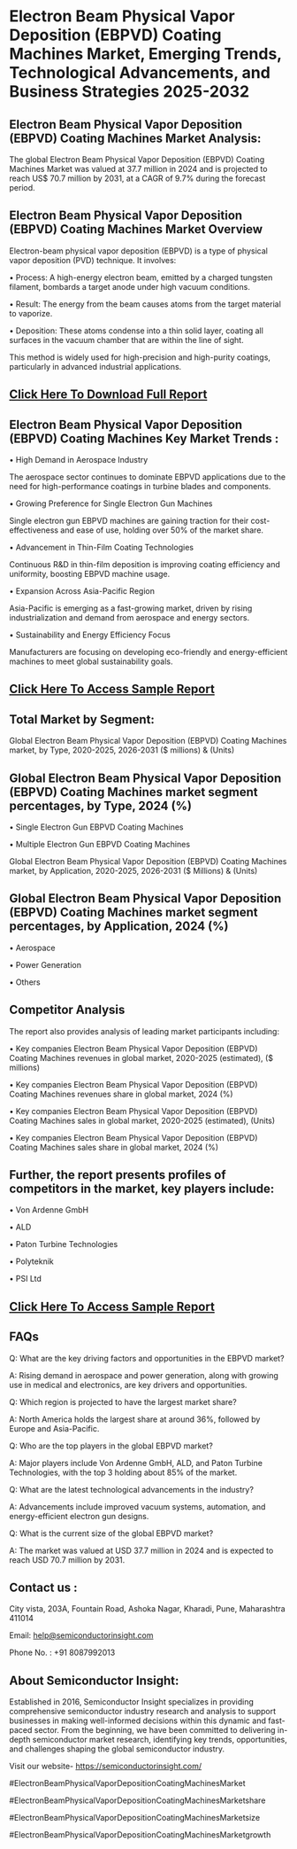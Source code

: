 Electron Beam Physical Vapor Deposition (EBPVD) Coating Machines Market, Emerging Trends, Technological Advancements, and Business Strategies 2025-2032
=
Electron Beam Physical Vapor Deposition (EBPVD) Coating Machines Market Analysis:
-
The global Electron Beam Physical Vapor Deposition (EBPVD) Coating Machines Market was valued at 37.7 million in 2024 and is projected to reach US$ 70.7 million by 2031, at a CAGR of 9.7% during the forecast period.

Electron Beam Physical Vapor Deposition (EBPVD) Coating Machines Market Overview
-
Electron-beam physical vapor deposition (EBPVD) is a type of physical vapor deposition (PVD) technique. It involves:

•	Process: A high-energy electron beam, emitted by a charged tungsten filament, bombards a target anode under high vacuum conditions.

•	Result: The energy from the beam causes atoms from the target material to vaporize.

•	Deposition: These atoms condense into a thin solid layer, coating all surfaces in the vacuum chamber that are within the line of sight.

This method is widely used for high-precision and high-purity coatings, particularly in advanced industrial applications.

[Click Here To Download Full Report](https://semiconductorinsight.com/report/electron-beam-physical-vapor-deposition-ebpvd-coating-machines-market/)
-
Electron Beam Physical Vapor Deposition (EBPVD) Coating Machines Key Market Trends  :
-
•	High Demand in Aerospace Industry

The aerospace sector continues to dominate EBPVD applications due to the need for high-performance coatings in turbine blades and components.

•	Growing Preference for Single Electron Gun Machines

Single electron gun EBPVD machines are gaining traction for their cost-effectiveness and ease of use, holding over 50% of the market share.

•	Advancement in Thin-Film Coating Technologies

Continuous R&D in thin-film deposition is improving coating efficiency and uniformity, boosting EBPVD machine usage.

•	Expansion Across Asia-Pacific Region

Asia-Pacific is emerging as a fast-growing market, driven by rising industrialization and demand from aerospace and energy sectors.

•	Sustainability and Energy Efficiency Focus

Manufacturers are focusing on developing eco-friendly and energy-efficient machines to meet global sustainability goals.

[Click Here To Access Sample Report](https://semiconductorinsight.com/download-sample-report/?product_id=90904)
-
Total Market by Segment:
-
Global Electron Beam Physical Vapor Deposition (EBPVD) Coating Machines market, by Type, 2020-2025, 2026-2031 ($ millions) & (Units)

Global Electron Beam Physical Vapor Deposition (EBPVD) Coating Machines market segment percentages, by Type, 2024 (%)
-
•	Single Electron Gun EBPVD Coating Machines

•	Multiple Electron Gun EBPVD Coating Machines

Global Electron Beam Physical Vapor Deposition (EBPVD) Coating Machines market, by Application, 2020-2025, 2026-2031 ($ Millions) & (Units)

Global Electron Beam Physical Vapor Deposition (EBPVD) Coating Machines market segment percentages, by Application, 2024 (%)
-
•	Aerospace

•	Power Generation

•	Others

Competitor Analysis
-
The report also provides analysis of leading market participants including:

•	Key companies Electron Beam Physical Vapor Deposition (EBPVD) Coating Machines revenues in global market, 2020-2025 (estimated), ($ millions)

•	Key companies Electron Beam Physical Vapor Deposition (EBPVD) Coating Machines revenues share in global market, 2024 (%)

•	Key companies Electron Beam Physical Vapor Deposition (EBPVD) Coating Machines sales in global market, 2020-2025 (estimated), (Units)

•	Key companies Electron Beam Physical Vapor Deposition (EBPVD) Coating Machines sales share in global market, 2024 (%)

Further, the report presents profiles of competitors in the market, key players include:
-
•	Von Ardenne GmbH

•	ALD

•	Paton Turbine Technologies

•	Polyteknik

•	PSI Ltd

[Click Here To Access Sample Report](https://semiconductorinsight.com/download-sample-report/?product_id=90904)
-
FAQs
-
Q: What are the key driving factors and opportunities in the EBPVD market?

A: Rising demand in aerospace and power generation, along with growing use in medical and electronics, are key drivers and opportunities.

Q: Which region is projected to have the largest market share?

A: North America holds the largest share at around 36%, followed by Europe and Asia-Pacific.

Q: Who are the top players in the global EBPVD market?

A: Major players include Von Ardenne GmbH, ALD, and Paton Turbine Technologies, with the top 3 holding about 85% of the market.

Q: What are the latest technological advancements in the industry?

A: Advancements include improved vacuum systems, automation, and energy-efficient electron gun designs.

Q: What is the current size of the global EBPVD market?

A: The market was valued at USD 37.7 million in 2024 and is expected to reach USD 70.7 million by 2031.

Contact us : 
-
City vista, 203A, Fountain Road, Ashoka Nagar, Kharadi, Pune, Maharashtra 411014

Email: help@semiconductorinsight.com

Phone No. : +91 8087992013

About Semiconductor Insight:
-
Established in 2016, Semiconductor Insight specializes in providing comprehensive semiconductor industry research and analysis to support businesses in making well-informed decisions within this dynamic and fast-paced sector. From the beginning, we have been committed to delivering in-depth semiconductor market research, identifying key trends, opportunities, and challenges shaping the global semiconductor industry.

Visit our website- https://semiconductorinsight.com/

#ElectronBeamPhysicalVaporDepositionCoatingMachinesMarket 

#ElectronBeamPhysicalVaporDepositionCoatingMachinesMarketshare

#ElectronBeamPhysicalVaporDepositionCoatingMachinesMarketsize

#ElectronBeamPhysicalVaporDepositionCoatingMachinesMarketgrowth 
 
 

